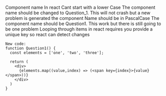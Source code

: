 Component name In react Cant start with a lower Case
The component name should be changed to Question_1.
This will not crash but a new problem is generated the component Name should be in PascalCase
The component name should be Question1. This work but there is still going to be one problem 
Looping through items in react requires you provide a unique key so react can detect changes 
```
New code: 
function Question1() {
  const elements = ['one', 'two', 'three'];

  return (
    <div>
      {elements.map((value,index) => (<span key={index}>{value}</span>))}
    </div>
  )
}

```
